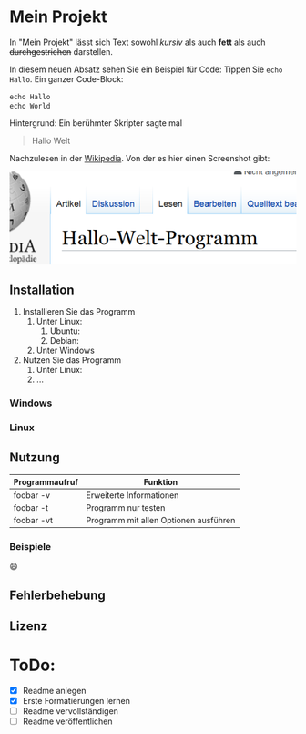 # Mein Projekt
In "Mein Projekt" lässt sich Text sowohl *kursiv* als auch **fett** als auch ~~durchgestrichen~~ darstellen. 
    
In diesem neuen Absatz sehen Sie ein Beispiel für Code: Tippen Sie `echo Hallo`.
Ein ganzer Code-Block:

```
echo Hallo
echo World
```
Hintergrund: Ein berühmter Skripter sagte mal
> Hallo Welt

Nachzulesen in der [Wikipedia](https://de.wikipedia.org/wiki/Hallo-Welt-Programm). Von der es hier einen Screenshot gibt:

![screenshot der wikipedia](bilder/screenshot_wikipedia.png)

## Installation

1. Installieren Sie das Programm
   1. Unter Linux:
      1. Ubuntu:
      1. Debian:
   1. Unter Windows
1. Nutzen Sie das Programm
   1. Unter Linux:
   1. ...

### Windows
### Linux
## Nutzung

Programmaufruf | Funktion
-------------- | --------
foobar -v | Erweiterte Informationen
foobar -t | Programm nur testen
foobar -vt | Programm mit allen Optionen ausführen

### Beispiele

:smile:

## Fehlerbehebung
## Lizenz
# ToDo:

- [x] Readme anlegen
- [x] Erste Formatierungen lernen
- [ ] Readme vervollständigen
- [ ] Readme veröffentlichen

